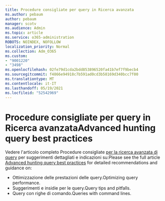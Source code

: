 ```yaml
---
title: Procedure consigliate per query in Ricerca avanzata
ms.author: pebaum
author: pebaum
manager: scotv
ms.audience: Admin
ms.topic: article
ms.service: o365-administration
ROBOTS: NOINDEX, NOFOLLOW
localization_priority: Normal
ms.collection: Adm_O365
ms.custom:
- "9001220"
- "3498"
ms.openlocfilehash: 02fe79d1cda2bdd853896520fa41b7ef7f9becb4
ms.sourcegitcommit: f4866e94918c7b591ad0cd3b58169d340bcc7f00
ms.translationtype: MT
ms.contentlocale: it-IT
ms.lasthandoff: 05/19/2021
ms.locfileid: "52542969"
---
```

# <a name="advanced-hunting-query-best-practices"></a><span data-ttu-id="88ca1-102">Procedure consigliate per query in Ricerca avanzata</span><span class="sxs-lookup"><span data-stu-id="88ca1-102">Advanced hunting query best practices</span></span>

<span data-ttu-id="88ca1-103">Vedere l'articolo completo Procedure consigliate [per la ricerca avanzata di query](/windows/security/threat-protection/microsoft-defender-atp/advanced-hunting-best-practices#optimize-query-performance) per suggerimenti dettagliati e indicazioni su:</span><span class="sxs-lookup"><span data-stu-id="88ca1-103">Please see the full article [Advanced hunting query best practices](/windows/security/threat-protection/microsoft-defender-atp/advanced-hunting-best-practices#optimize-query-performance) for detailed recommendations and guidance on:</span></span>
- <span data-ttu-id="88ca1-104">Ottimizzazione delle prestazioni delle query.</span><span class="sxs-lookup"><span data-stu-id="88ca1-104">Optimizing query performance.</span></span>
- <span data-ttu-id="88ca1-105">Suggerimenti e insidie per le query.</span><span class="sxs-lookup"><span data-stu-id="88ca1-105">Query tips and pitfalls.</span></span>
- <span data-ttu-id="88ca1-106">Query con righe di comando.</span><span class="sxs-lookup"><span data-stu-id="88ca1-106">Queries with command lines.</span></span>


